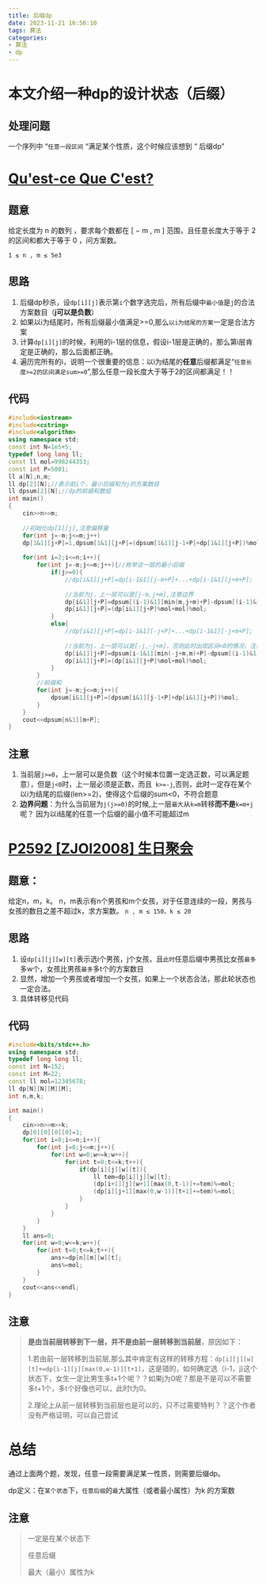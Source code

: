 ```yaml
---
title: 后缀dp
date: 2023-11-21 16:50:10
tags: 算法
categories:
- 算法
- dp
---
```








# 本文介绍一种dp的设计状态（后缀）



## 处理问题

一个序列中 “`任意一段区间` “满足某个性质，这个时候应该想到 “ 后缀dp”





# [Qu'est-ce Que C'est?](https://ac.nowcoder.com/acm/contest/57358/J)



## 题意

给定长度为 n 的数列 ，要求每个数都在 [ − m , m ]  范围，且任意长度大于等于 2 的区间和都大于等于 0 ，问方案数。

`1 ≤ n , m ≤ 5e3 `



## 思路

1. 后缀dp秒杀，设`dp[i][j]`表示第`i`个数字选完后，所有后缀中`最小值`是`j`的合法方案数目（**j可以是负数**）
2. 如果以i为结尾时，所有后缀最小值满足>=0,那么`以i为结尾的方案`一定是合法方案
3. 计算`dp[i][j]`的时候，利用的i-1层的信息，假设i-1层是正确的，那么第i层肯定是正确的，那么后面都正确。
4. 遍历完所有的i，说明一个很重要的信息：以i为结尾的**任意**后缀都满足“`任意长度>=2的区间满足sum>=0`”,那么任意一段长度大于等于2的区间都满足！！



## 代码

```cpp
#include<iostream>
#include<cstring>
#include<algorithm>
using namespace std;
const int N=1e5+5; 
typedef long long ll; 
const ll mol=998244353;
const int P=5001;
ll a[N],n,m;
ll dp[2][N];//表示前i个，最小后缀和为j的方案数目 
ll dpsum[2][N];//dp的前缀和数组 
int main()
{
	cin>>n>>m;
    
    //初始化dp[1][j],注意偏移量
	for(int j=-m;j<=m;j++)
	dp[1&1][j+P]=1,dpsum[1&1][j+P]=(dpsum[1&1][j-1+P]+dp[1&1][j+P])%mol;
    
	for(int i=2;i<=n;i++){
		for(int j=-m;j<=m;j++){//枚举这一层的最小后缀
			if(j>=0){
				//dp[i&1][j+P]=dp[i-1&1][j-m+P]+...+dp[i-1&1][j+m+P]; 
                
                //当前为j，上一层可以是[j-m,j+m],注意边界
				dp[i&1][j+P]=dpsum[(i-1)&1][min(m,j+m)+P]-dpsum[(i-1)&1][j-m-1+P];
				dp[i&1][j+P]=(dp[i&1][j+P]%mol+mol)%mol;
			}
			else{
				//dp[i&1][j+P]=dp[i-1&1][-j+P]+...+dp[i-1&1][-j+m+P];
                
                //当前为j，上一层可以是[-j,-j+m]，否则此时出现区间<0的情况，注意边界
				dp[i&1][j+P]=dpsum[i-1&1][min(-j+m,m)+P]-dpsum[(i-1)&1][-j-1+P];
				dp[i&1][j+P]=(dp[i&1][j+P]%mol+mol)%mol;
			}
		}
        //前缀和
		for(int j=-m;j<=m;j++){
			dpsum[i&1][j+P]=(dpsum[i&1][j-1+P]+dp[i&1][j+P])%mol;
		}
	}
	cout<<dpsum[n&1][m+P];
}
```



## 注意

1. 当前层`j>=0`，上一层可以是负数（这个时候本位置一定选正数，可以满足题意），但是`j<0`时，上一层必须是正数，而且` k>=-j`,否则，此时一定存在某个以i为结尾的后缀(len>=2)，使得这个后缀的sum<0，不符合题意
2. **边界问题**：为什么当前层为`j(j>=0)`的时候,上一层`最大`从`k=m`转移**而不是**`k=m+j`呢？
	因为以i结尾的任意一个后缀的最小值不可能超过m









# [P2592 [ZJOI2008] 生日聚会](https://www.luogu.com.cn/problem/P2592)

## 题意：

给定n，m，k。
n，m表示有n个男孩和m个女孩，对于任意连续的一段，男孩与女孩的数目之差不超过k，求方案数。
`n , m ≤ 150，k ≤ 20`



## 思路

1. 设`dp[i][j][w][t]`表示选i个男孩，j个女孩，且`此时`任意后缀中男孩比女孩`最多`多w个，女孩比男孩`最多`多t个的方案数目
2. 显然，增加一个男孩或者增加一个女孩，如果上一个状态合法，那此轮状态也一定合法。
3. 具体转移见代码



## 代码

```cpp
#include<bits/stdc++.h>
using namespace std;
typedef long long ll;
const int N=152;
const int M=22;
const ll mol=12345678;
ll dp[N][N][M][M];
int n,m,k;

int main()
{
	cin>>n>>m>>k;
	dp[0][0][0][0]=1;
	for(int i=0;i<=n;i++){
		for(int j=0;j<=m;j++){
			for(int w=0;w<=k;w++){
				for(int t=0;t<=k;t++){
					if(dp[i][j][w][t]){
						ll tem=dp[i][j][w][t];
						(dp[i+1][j][w+1][max(0,t-1)]+=tem)%=mol;
						(dp[i][j+1][max(0,w-1)][t+1]+=tem)%=mol;
					}
				}
			}
		}
	}
	ll ans=0;
	for(int w=0;w<=k;w++){
		for(int t=0;t<=k;t++){
			ans+=dp[n][m][w][t];
			ans%=mol;
		}
	}
	cout<<ans<<endl;
}
```



## 注意

> **是由当前层转移到下一层，并不是由前一层转移到当前层**，原因如下：
>
> 1.若由前一层转移到当前层,那么其中肯定有这样的转移方程：`dp[i][j][w][t]+=dp[i-1][j][max(0,w-1)][t+1]`，这是错的，如何确定选（i-1，j)这个状态下，女生一定比男生多t+1个呢？？如果j为0呢？那是不是可以不需要多t+1个，多t个好像也可以，此时t为0。
>
> 2.理论上从前一层转移到当前层也是可以的，只不过需要特判？？这个作者没有严格证明，可以自己尝试





# 总结

通过上面两个题，发现，任意一段需要满足某一性质，则需要后缀dp。

dp定义：在`某个状态`下，`任意后缀`的`最`大属性（或者最小属性）为k   的方案数



## 注意

> 一定是在某个状态下
>
> 任意后缀
>
> 最大（最小）属性为k